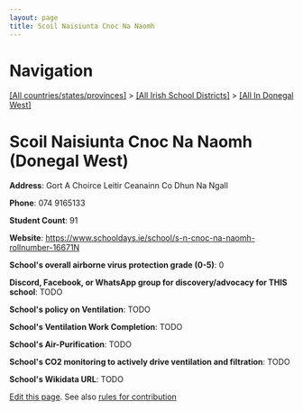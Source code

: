 ```yaml
---
layout: page
title: Scoil Naisiunta Cnoc Na Naomh
---
```

# Navigation

[[All countries/states/provinces]](../../..) > [[All Irish School Districts]](../..) > [[All In Donegal West]](..)

# Scoil Naisiunta Cnoc Na Naomh (Donegal West)

**Address**: Gort A Choirce Leitir Ceanainn Co Dhun Na Ngall

**Phone**: 074 9165133

**Student Count**: 91

**Website**: <https://www.schooldays.ie/school/s-n-cnoc-na-naomh-rollnumber-16671N>

**School's overall airborne virus protection grade (0-5)**: 0

**Discord, Facebook, or WhatsApp group for discovery/advocacy for THIS school**: TODO

**School's policy on Ventilation**: TODO

**School's Ventilation Work Completion**: TODO

**School's Air-Purification**: TODO

**School's CO2 monitoring to actively drive ventilation and filtration**: TODO

**School's Wikidata URL**: TODO


[Edit this page](https://github.com/ventilate-schools/Ireland/edit/main/./Donegal_West/Scoil_Naisiunta_Cnoc_Na_Naomh.md). See also [rules for contribution](../../../contribution-rules/)